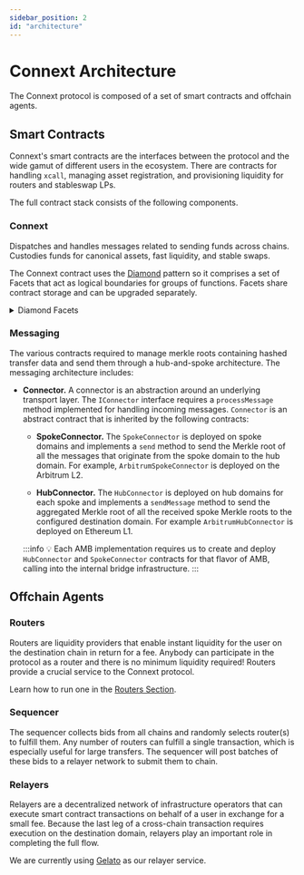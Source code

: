 ```yaml
---
sidebar_position: 2
id: "architecture"
---
```


# Connext Architecture

The Connext protocol is composed of a set of smart contracts and offchain agents.

## Smart Contracts

Connext's smart contracts are the interfaces between the protocol and the wide gamut of different users in the ecosystem. There are contracts for handling `xcall`, managing asset registration, and provisioning liquidity for routers and stableswap LPs. 

The full contract stack consists of the following components.
### Connext

Dispatches and handles messages related to sending funds across chains. Custodies funds for canonical assets, fast liquidity, and stable swaps. 

The Connext contract uses the [Diamond](https://eips.ethereum.org/EIPS/eip-2535) pattern so it comprises a set of Facets that act as logical boundaries for groups of functions. Facets share contract storage and can be upgraded separately.

<details>

  <summary>Diamond Facets</summary>

  ### TokenFacet
  Manages asset enrollment, stores mappings of adopted <-> local assets, exposes liquidity caps functions, and specifies stableswaps for assets.

  ### BridgeFacet

  Implements `xcall` and enables destination-side calldata execution.

  ### InboxFacet

  Holds all the functionality needed for Connext's messaging layer to reconcile cross-chain transfers.

  ### ProposedOwnableFacet

  Provides a basic access control mechanism.
  ### RelayerFacet

  Manages whitelisting of relayers.
  ### RoutersFacet

  Manages whitelisting of routers and keeps track of router owners/recipients.
  ### StableSwapFacet

  A StableSwap implementation that custodies closely pegged assets (eg. group of stablecoins).

  ### SwapAdminFacet

  Manages only-admin controls for the StableSwapFacet.

  ### DiamondCutFacet

  Functions for adding, removing, and replacing facets.

  ### DiamondLoupeFacet

  Required by the Diamond standard. Implements the DiamondLoupe interface which allows for inspection of a Diamond contract's various facets and their functions.

</details>

### Messaging 

The various contracts required to manage merkle roots containing hashed transfer data and send them through a hub-and-spoke architecture. The messaging architecture includes:

- **Connector.** A connector is an abstraction around an underlying transport layer. The `IConnector` interface requires a `processMessage` method implemented for handling incoming messages. `Connector` is an abstract contract that is inherited by the following contracts:

  - **SpokeConnector.** The `SpokeConnector` is deployed on spoke domains and implements a `send` method to send the Merkle root of all the messages that originate from the spoke domain to the hub domain. For example, `ArbitrumSpokeConnector` is deployed on the Arbitrum L2.
  
  - **HubConnector.** The `HubConnector` is deployed on hub domains for each spoke and implements a `sendMessage` method to send the aggregated Merkle root of all the received spoke Merkle roots to the configured destination domain. For example `ArbitrumHubConnector` is deployed on Ethereum L1.

  :::info
  💡 Each AMB implementation requires us to create and deploy `HubConnector` and `SpokeConnector` contracts for that flavor of AMB, calling into the internal bridge infrastructure.
  :::

## Offchain Agents

### Routers

Routers are liquidity providers that enable instant liquidity for the user on the destination chain in return for a fee. Anybody can participate in the protocol as a router and there is no minimum liquidity required! Routers provide a crucial service to the Connext protocol.

Learn how to run one in the [Routers Section](../routers/intro.md).

### Sequencer

The sequencer collects bids from all chains and randomly selects router(s) to fulfill them. Any number of routers can fulfill a single transaction, which is especially useful for large transfers. The sequencer will post batches of these bids to a relayer network to submit them to chain.

### Relayers

Relayers are a decentralized network of infrastructure operators that can execute smart contract transactions on behalf of a user in exchange for a small fee. Because the last leg of a cross-chain transaction requires execution on the destination domain, relayers play an important role in completing the full flow.

We are currently using [Gelato](https://www.gelato.network/) as our relayer service.
